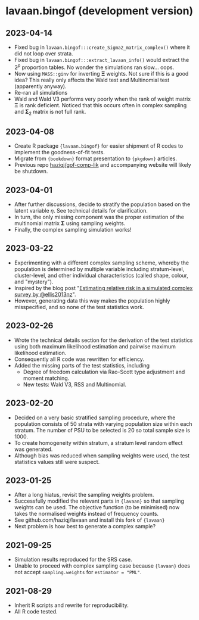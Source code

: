 # lavaan.bingof (development version)

## 2023-04-14

- Fixed bug in `lavaan.bingof:::create_Sigma2_matrix_complex()` where it did not loop over strata.
- Fixed bug in `lavaan.bingof:::extract_lavaan_info()` would extract the $2^p$ proportion tables. No wonder the simulations ran slow... oops.
- Now using `MASS::ginv` for inverting $\boldsymbol \Xi$ weights. Not sure if this is a good idea? This really only affects the Wald test and Multinomial test (apparently anyway).
- Re-ran all simulations 
- Wald and Wald V3 performs very poorly when the rank of weight matrix $\boldsymbol\Xi$ is rank deficient. Noticed that this occurs often in complex sampling and $\boldsymbol\Sigma_2$ matrix is not full rank. 

## 2023-04-08

- Create R package `{lavaan.bingof}` for easier shipment of R codes to implement the goodness-of-fit tests.
- Migrate from `{bookdown}` format presentation to `{pkgdown}` articles. 
- Previous repo [haziqj/gof-comp-lik](https://github.com/haziqj/gof-comp-lik/) and accompanying website will likely be shutdown.
 
## 2023-04-01

- After further discussions, decide to stratify the population based on the latent variable $\eta$. See technical details for clarification.
- In turn, the only missing component was the proper estimation of the multinomial matrix $\boldsymbol\Sigma$ using sampling weights.
- Finally, the complex sampling simulation works!

## 2023-03-22

- Experimenting with a different complex sampling scheme, whereby the population is determined by multiple variable including stratum-level, cluster-level, and other individual characteristics (called shape, colour, and "mystery").
- Inspired by the blog post "[Estimating relative risk in a simulated complex survey by @ellis2013nz](https://www.r-bloggers.com/2018/08/estimating-relative-risk-in-a-simulated-complex-survey-by-ellis2013nz/)".
- However, generating data this way makes the population highly misspecified, and so none of the test statistics work.

## 2023-02-26

- Wrote the technical details section for the derivation of the test statistics using both maximum likelihood estimation and pairwise maximum likelihood estimation.
- Consequently all R code was rewritten for efficiency.
- Added the missing parts of the test statistics, including
	- Degree of freedom calculation via Rao-Scott type adjustment and moment matching.
	- New tests: Wald V3, RSS and Multinomial.

## 2023-02-20

- Decided on a very basic stratified sampling procedure, where the population consists of 50 strata with varying population size within each stratum. The number of PSU to be selected is 20 so total sample size is 1000.
- To create homogeneity within stratum, a stratum level random effect was generated.
- Although bias was reduced when sampling weights were used, the test statistics values still were suspect.

## 2023-01-25

- After a long hiatus, revisit the sampling weights problem.
- Successfully modified the relevant parts in `{lavaan}` so that sampling weights can be used. The objective function (to be minimised) now takes the normalised weights instead of frequency counts.
- See github.com/haziqj/lavaan and install this fork of `{lavaan}`
- Next problem is how best to generate a complex sample?

## 2021-09-25

- Simulation results reproduced for the SRS case.
- Unable to proceed with complex sampling case because `{lavaan}` does not accept `sampling.weights` for `estimator = "PML"`.

## 2021-08-29

- Inherit R scripts and rewrite for reproducibility.
- All R code tested.
